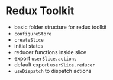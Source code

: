 # Redux Toolkit
- basic folder structure for redux toolkit
- `configureStore`
- `createSlice`
- initial states
- reducer functions inside slice
- export `userSlice.actions`
- default export `userSlice.reducer`
- `useDispatch` to dispatch actions
